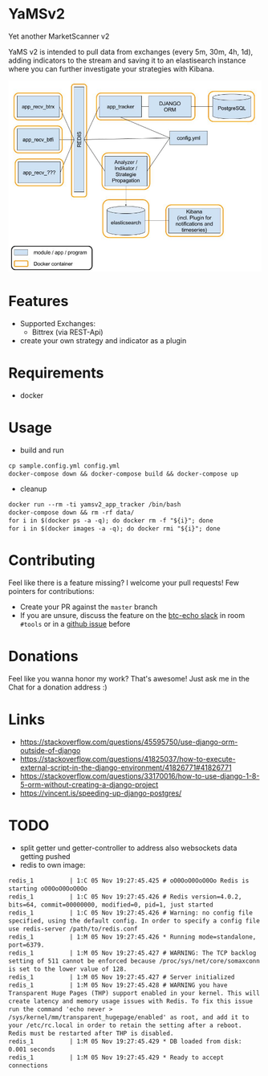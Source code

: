# YaMSv2
Yet another MarketScanner v2

YaMS v2 is intended to pull data from exchanges (every 5m, 30m, 4h, 1d), adding indicators to the stream and saving it to an elastisearch instance where you can further investigate your strategies with Kibana.
 
![Architecture](docs/YaMSv2.jpg)

# Features
- Supported Exchanges:
  - Bittrex (via REST-Api)
- create your own strategy and indicator as a plugin

# Requirements
- docker

# Usage
* build and run
```
cp sample.config.yml config.yml
docker-compose down && docker-compose build && docker-compose up
```

* cleanup
```
docker run --rm -ti yamsv2_app_tracker /bin/bash
docker-compose down && rm -rf data/
for i in $(docker ps -a -q); do docker rm -f "${i}"; done
for i in $(docker images -a -q); do docker rmi "${i}"; done
```

# Contributing
Feel like there is a feature missing? I welcome your pull requests! Few pointers for contributions:

- Create your PR against the `master` branch
- If you are unsure, discuss the feature on the [btc-echo slack](https://btc-echo.slack.com/) in room `#tools` or in a [github issue](https://github.com/YaMSorg/yams/issues) before

# Donations
Feel like you wanna honor my work? That's awesome!
Just ask me in the Chat for a donation address :)

# Links
* https://stackoverflow.com/questions/45595750/use-django-orm-outside-of-django
* https://stackoverflow.com/questions/41825037/how-to-execute-external-script-in-the-django-environment/41826771#41826771
* https://stackoverflow.com/questions/33170016/how-to-use-django-1-8-5-orm-without-creating-a-django-project
* https://vincent.is/speeding-up-django-postgres/

# TODO
- split getter und getter-controller to address also websockets data getting pushed
- redis to own image:
```
redis_1          | 1:C 05 Nov 19:27:45.425 # oO0OoO0OoO0Oo Redis is starting oO0OoO0OoO0Oo
redis_1          | 1:C 05 Nov 19:27:45.426 # Redis version=4.0.2, bits=64, commit=00000000, modified=0, pid=1, just started
redis_1          | 1:C 05 Nov 19:27:45.426 # Warning: no config file specified, using the default config. In order to specify a config file use redis-server /path/to/redis.conf
redis_1          | 1:M 05 Nov 19:27:45.426 * Running mode=standalone, port=6379.
redis_1          | 1:M 05 Nov 19:27:45.427 # WARNING: The TCP backlog setting of 511 cannot be enforced because /proc/sys/net/core/somaxconn is set to the lower value of 128.
redis_1          | 1:M 05 Nov 19:27:45.427 # Server initialized
redis_1          | 1:M 05 Nov 19:27:45.428 # WARNING you have Transparent Huge Pages (THP) support enabled in your kernel. This will create latency and memory usage issues with Redis. To fix this issue run the command 'echo never > /sys/kernel/mm/transparent_hugepage/enabled' as root, and add it to your /etc/rc.local in order to retain the setting after a reboot. Redis must be restarted after THP is disabled.
redis_1          | 1:M 05 Nov 19:27:45.429 * DB loaded from disk: 0.001 seconds
redis_1          | 1:M 05 Nov 19:27:45.429 * Ready to accept connections
```